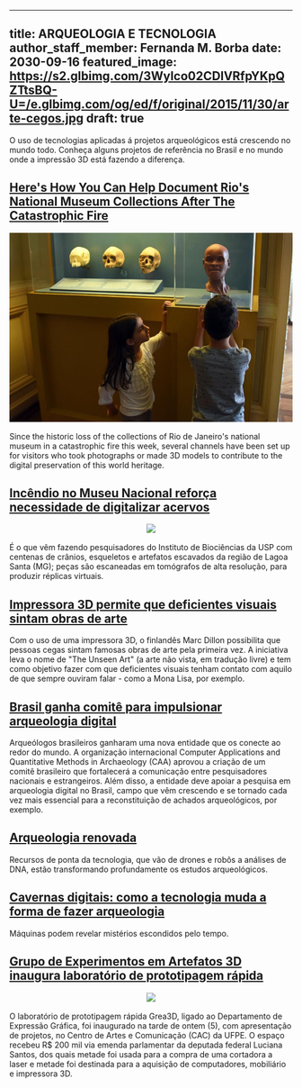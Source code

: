 
---
title: ARQUEOLOGIA E TECNOLOGIA
author_staff_member: Fernanda M. Borba
date: 2030-09-16
featured_image: https://s2.glbimg.com/3WyIco02CDlVRfpYKpQZTtsBQ-U=/e.glbimg.com/og/ed/f/original/2015/11/30/arte-cegos.jpg
draft: true
---

O uso de tecnologias aplicadas á projetos arqueológicos está crescendo no mundo todo. Conheça alguns projetos de referência no Brasil e no mundo
onde a impressão 3D está fazendo a diferença.

<h2>
<a href="https://www.forbes.com/sites/kristinakillgrove/2018/09/05/heres-how-you-can-help-document-rios-national-museum-collections-after-the-catastrophic-fire/#6a03e6b83dac">Here's How You Can Help Document Rio's National Museum Collections After The Catastrophic Fire</a>
</h2>

<center>
<img src="/images/noticia2.jpg" />
</center>

<p>
Since the historic loss of the collections of Rio de Janeiro's national museum in a catastrophic fire this week, several channels have been set up for visitors who took photographs or made 3D models to contribute to the digital preservation of this world heritage.
</p>


<h2>
<a href="https://www.terra.com.br/noticias/brasil/cidades/incendio-no-museu-nacional-reforca-necessidade-de-digitalizar-acervos,5c88a70225b010cee0bfad2c047f9dfa2pqadhni.html">Incêndio no Museu Nacional reforça necessidade de digitalizar acervos</a>
</h2>

<center>
<img src="https://p2.trrsf.com/image/fget/cf/940/0/images.terra.com/2018/09/07/1536287694789.jpg" />
</center>

<p>
É o que vêm fazendo pesquisadores do Instituto de Biociências da USP com centenas de crânios, esqueletos e artefatos escavados da região de Lagoa Santa (MG); peças são escaneadas em tomógrafos de alta resolução, para produzir réplicas virtuais.
</p>

<h2>
<a href="https://revistagalileu.globo.com/Cultura/noticia/2015/11/impressora-3d-permite-que-deficientes-visuais-sintam-obras-de-arte.html">Impressora 3D permite que deficientes visuais sintam obras de arte</a>
</h2>

<p>
Com o uso de uma impressora 3D, o finlandês Marc Dillon possibilita que pessoas cegas sintam famosas obras de arte pela primeira vez. A iniciativa leva o nome de "The Unseen Art" (a arte não vista, em tradução livre) e tem como objetivo fazer com que deficientes visuais tenham contato com aquilo de que sempre ouviram falar - como a Mona Lisa, por exemplo.
</p>

<h2>
<a href="https://revistagalileu.globo.com/Ciencia/Arqueologia/noticia/2018/05/brasil-ganha-comite-para-impulsionar-arqueologia-digital.html">Brasil ganha comitê para impulsionar arqueologia digital</a>
</h2>

<p>
Arqueólogos brasileiros ganharam uma nova entidade que os conecte ao redor do mundo. A organização internacional Computer Applications and Quantitative Methods in Archaeology (CAA) aprovou a criação de um comitê brasileiro que fortalecerá a comunicação entre pesquisadores nacionais e estrangeiros. Além disso, a entidade deve apoiar a pesquisa em arqueologia digital no Brasil, campo que vêm crescendo e se tornado cada vez mais essencial para a reconstituição de achados arqueológicos, por exemplo.
</p>

<h2>
<a href="https://www.revistaplaneta.com.br/arqueologia-renovada/">Arqueologia renovada</a>
</h2>

<p>
Recursos de ponta da tecnologia, que vão de drones e robôs a análises de DNA, estão transformando profundamente os estudos arqueológicos.
</p>

<h2>
<a href="https://noticias.r7.com/tecnologia-e-ciencia/cavernas-digitais-como-a-tecnologia-muda-a-forma-de-fazer-arqueologia-06092017">Cavernas digitais: como a tecnologia muda a forma de fazer arqueologia</a>
</h2>

<p>
Máquinas podem revelar mistérios escondidos pelo tempo.
</p>

<h2><a href="https://www.ufpe.br/agencia/noticias/-/asset_publisher/VQX2pzmP0mP4/content/grupo-de-experimentos-em-artefatos-3d-inaugura-laboratorio-de-prototipagem-rapida/40615">Grupo de Experimentos em Artefatos 3D inaugura laboratório de prototipagem rápida</a></h2>

<center><img src="https://www.ufpe.br/documents/40615/537143/fotgrea01-06.06.17.jpg/3177efff-64a4-40b5-b906-93b5c9e4fe10?t=1496869979158" />
</center>

<p>
O laboratório de prototipagem rápida Grea3D, ligado ao Departamento de Expressão Gráfica, foi inaugurado na tarde de ontem (5), com apresentação de projetos, no Centro de Artes e Comunicação (CAC) da UFPE. O espaço recebeu R$ 200 mil via emenda parlamentar da deputada federal Luciana Santos, dos quais metade foi usada para a compra de uma cortadora a laser e metade foi destinada para a aquisição de computadores, mobiliário e impressora 3D.
</p>
